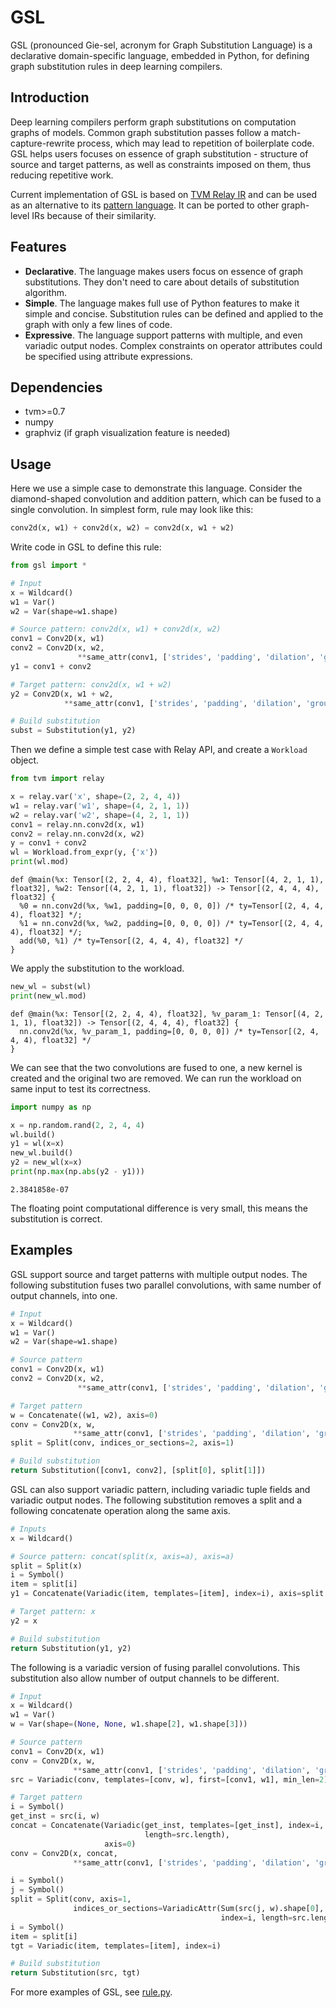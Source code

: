 # GSL

GSL (pronounced Gie-sel, acronym for Graph Substitution Language) is a declarative domain-specific language, embedded in Python, for defining graph substitution rules in deep learning compilers. 

## Introduction

Deep learning compilers perform graph substitutions on computation graphs of models. Common graph substitution passes follow a match-capture-rewrite process, which may lead to repetition of boilerplate code. GSL helps users focuses on essence of graph substitution - structure of source and target patterns, as well as constraints imposed on them, thus reducing repetitive work. 

Current implementation of GSL is based on [TVM Relay IR](https://tvm.apache.org/docs/dev/relay_intro.html) and can be used as an alternative to its [pattern language](https://tvm.apache.org/docs/langref/relay_pattern.html#pattern-language-design). It can be ported to other graph-level IRs because of their similarity. 

## Features

* **Declarative**. The language makes users focus on essence of graph substitutions. They don't need to care about details of substitution algorithm. 
* **Simple**. The language makes full use of Python features to make it simple and concise.  Substitution rules can be defined and applied to the graph with only a few lines of code. 
* **Expressive**. The language support patterns with multiple, and even variadic output nodes. Complex constraints on operator attributes could be specified using attribute expressions. 

## Dependencies

* tvm>=0.7
* numpy
* graphviz (if graph visualization feature is needed)

## Usage

Here we use a simple case to demonstrate this language. Consider the diamond-shaped convolution and addition pattern, which can be fused to a single convolution. In simplest form, rule may look like this: 

```python
conv2d(x, w1) + conv2d(x, w2) = conv2d(x, w1 + w2)
```

Write code in GSL to define this rule: 

```python
from gsl import *

# Input
x = Wildcard()
w1 = Var()
w2 = Var(shape=w1.shape)

# Source pattern: conv2d(x, w1) + conv2d(x, w2)
conv1 = Conv2D(x, w1)
conv2 = Conv2D(x, w2, 
               **same_attr(conv1, ['strides', 'padding', 'dilation', 'groups']))
y1 = conv1 + conv2

# Target pattern: conv2d(x, w1 + w2)
y2 = Conv2D(x, w1 + w2, 
            **same_attr(conv1, ['strides', 'padding', 'dilation', 'groups']))

# Build substitution
subst = Substitution(y1, y2)
```

Then we define a simple test case with Relay API, and create a `Workload` object. 

```python
from tvm import relay

x = relay.var('x', shape=(2, 2, 4, 4))
w1 = relay.var('w1', shape=(4, 2, 1, 1))
w2 = relay.var('w2', shape=(4, 2, 1, 1))
conv1 = relay.nn.conv2d(x, w1)
conv2 = relay.nn.conv2d(x, w2)
y = conv1 + conv2
wl = Workload.from_expr(y, {'x'})
print(wl.mod)
```

```
def @main(%x: Tensor[(2, 2, 4, 4), float32], %w1: Tensor[(4, 2, 1, 1), float32], %w2: Tensor[(4, 2, 1, 1), float32]) -> Tensor[(2, 4, 4, 4), float32] {
  %0 = nn.conv2d(%x, %w1, padding=[0, 0, 0, 0]) /* ty=Tensor[(2, 4, 4, 4), float32] */;
  %1 = nn.conv2d(%x, %w2, padding=[0, 0, 0, 0]) /* ty=Tensor[(2, 4, 4, 4), float32] */;
  add(%0, %1) /* ty=Tensor[(2, 4, 4, 4), float32] */
}
```

We apply the substitution to the workload. 

```python
new_wl = subst(wl)
print(new_wl.mod)
```

```
def @main(%x: Tensor[(2, 2, 4, 4), float32], %v_param_1: Tensor[(4, 2, 1, 1), float32]) -> Tensor[(2, 4, 4, 4), float32] {
  nn.conv2d(%x, %v_param_1, padding=[0, 0, 0, 0]) /* ty=Tensor[(2, 4, 4, 4), float32] */
}
```

We can see that the two convolutions are fused to one, a new kernel is created and the original two are removed. We can run the workload on same input to test its correctness.

```python
import numpy as np

x = np.random.rand(2, 2, 4, 4)
wl.build()
y1 = wl(x=x)
new_wl.build()
y2 = new_wl(x=x)
print(np.max(np.abs(y2 - y1)))
```

```
2.3841858e-07
```

The floating point computational difference is very small, this means the substitution is correct.

## Examples

GSL support source and target patterns with multiple output nodes. The following substitution fuses two parallel convolutions, with same number of output channels, into one. 

```python
# Input
x = Wildcard()
w1 = Var()
w2 = Var(shape=w1.shape)

# Source pattern
conv1 = Conv2D(x, w1)
conv2 = Conv2D(x, w2, 
               **same_attr(conv1, ['strides', 'padding', 'dilation', 'groups']))

# Target pattern
w = Concatenate((w1, w2), axis=0)
conv = Conv2D(x, w, 
              **same_attr(conv1, ['strides', 'padding', 'dilation', 'groups']))
split = Split(conv, indices_or_sections=2, axis=1)

# Build substitution
return Substitution([conv1, conv2], [split[0], split[1]])
```

GSL can also support variadic pattern, including variadic tuple fields and variadic output nodes. The following substitution removes a split and a following concatenate operation along the same axis. 

```python
# Inputs
x = Wildcard()

# Source pattern: concat(split(x, axis=a), axis=a)
split = Split(x)
i = Symbol()
item = split[i]
y1 = Concatenate(Variadic(item, templates=[item], index=i), axis=split.axis)

# Target pattern: x
y2 = x

# Build substitution
return Substitution(y1, y2)
```

The following is a variadic version of fusing parallel convolutions. This substitution also allow number of output channels to be different. 

```python
# Input
x = Wildcard()
w1 = Var()
w = Var(shape=(None, None, w1.shape[2], w1.shape[3]))

# Source pattern
conv1 = Conv2D(x, w1)
conv = Conv2D(x, w, 
              **same_attr(conv1, ['strides', 'padding', 'dilation', 'groups']))
src = Variadic(conv, templates=[conv, w], first=[conv1, w1], min_len=2)

# Target pattern
i = Symbol()
get_inst = src(i, w)
concat = Concatenate(Variadic(get_inst, templates=[get_inst], index=i, 
                              length=src.length),
                     axis=0)
conv = Conv2D(x, concat, 
              **same_attr(conv1, ['strides', 'padding', 'dilation', 'groups']))

i = Symbol()
j = Symbol()
split = Split(conv, axis=1,
              indices_or_sections=VariadicAttr(Sum(src(j, w).shape[0], j, i + 1),
                                               index=i, length=src.length - 1))
i = Symbol()
item = split[i]
tgt = Variadic(item, templates=[item], index=i)

# Build substitution
return Substitution(src, tgt)
```

For more examples of GSL, see [rule.py](rule.py). 
